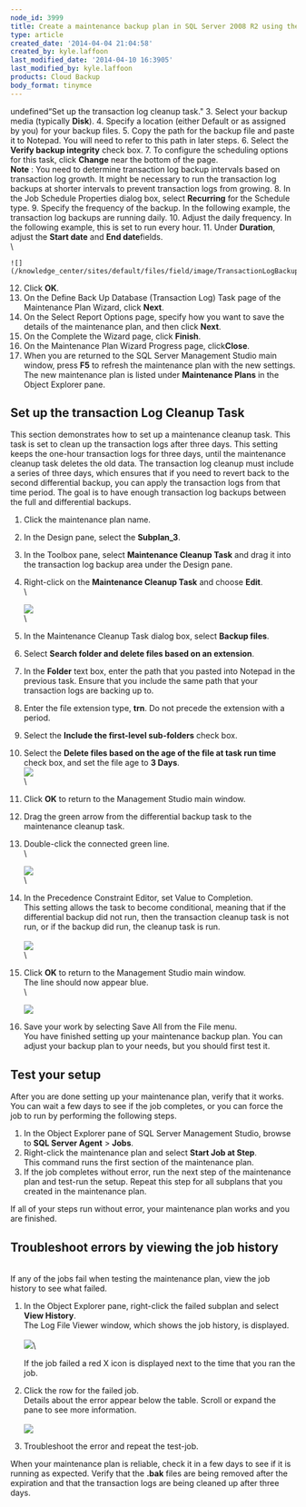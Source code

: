 ```yaml
---
node_id: 3999
title: Create a maintenance backup plan in SQL Server 2008 R2 using the wizard
type: article
created_date: '2014-04-04 21:04:58'
created_by: kyle.laffoon
last_modified_date: '2014-04-10 16:3905'
last_modified_by: kyle.laffoon
products: Cloud Backup
body_format: tinymce
---
```


undefined&ldquo;Set up the transaction log cleanup task."
3.  Select your backup media (typically **Disk**).
4.  Specify a location (either Default or as assigned by you) for your
    backup files.
5.  Copy the path for the backup file and paste it to Notepad. You will
    need to refer to this path in later steps.
6.  Select the **Verify backup integrity** check box.
7.  To configure the scheduling options for this task, click **Change**
    near the bottom of the page. \
     **Note** : You need to determine transaction log backup intervals
    based on transaction log growth. It might be necessary to run the
    transaction log backups at  shorter intervals to prevent transaction
    logs from growing.
8.  In the Job Schedule Properties dialog box, select  **Recurring** for
    the Schedule type.
9.  Specify the frequency of the backup. In the following example, the
    transaction log backups are running daily.
10. Adjust the daily frequency. In the following example, this is set to
    run every hour.
11. Under **Duration**, adjust the **Start date** and **End
    date**fields. \
     \

    ![](/knowledge_center/sites/default/files/field/image/TransactionLogBackupSettings2.png)
12. Click **OK**.
13. On the Define Back Up Database (Transaction Log) Task page of the
    Maintenance Plan Wizard, click **Next**.
14. On the Select Report Options page, specify how you want to save the
    details of the maintenance plan, and then click **Next**.
15. On the Complete the Wizard page, click **Finish**.
16. On the Maintenance Plan Wizard Progress page, click**Close**.
17. When you are returned to the SQL Server Management Studio main
    window, press **F5** to refresh the maintenance plan with the new
    settings.\
    The new maintenance plan is listed under **Maintenance Plans** in
    the Object Explorer pane.

 

Set up the transaction Log Cleanup Task
---------------------------------------

This section demonstrates how to set up a maintenance cleanup task. This
task is set to clean up the transaction logs after three days. This
setting keeps the one-hour transaction logs for three days, until the
maintenance cleanup task deletes the old data. The transaction log
cleanup must include a series of three days, which ensures that if you
need to revert back to the second differential backup, you can apply the
transaction logs from that time period. The goal is to have enough
transaction log backups between the full and differential backups.

1.  Click the maintenance plan name.
2.  In the Design pane, select the **Subplan\_3**.
3.  In the Toolbox pane, select **Maintenance Cleanup Task** and drag it
    into the transaction log backup area under the Design pane.
4.  Right-click on the **Maintenance Cleanup Task** and choose **Edit**.
    \
     \

    ![](/knowledge_center/sites/default/files/field/image/TransactionLogCleanupTask2.png)\
    \
5.  In the Maintenance Cleanup Task dialog box, select **Backup files**.
6.  Select **Search folder and delete files based on an extension**.
7.  In the **Folder** text box, enter the path that you pasted into
    Notepad in the previous task. Ensure that you include the same path
    that your transaction logs are backing up to.
8.  Enter the file extension type, **trn**.  Do not precede the
    extension with a period.
9.  Select the **Include the first-level sub-folders** check box.
10. Select the **Delete files based on the age of the file at task run
    time** check box, and set the file age to **3 Days**.\
    ![](/knowledge_center/sites/default/files/field/image/TransactionLogCleanupTask3.png)\
    \
11. Click **OK** to return to the Management Studio main window.
12. Drag the green arrow from the differential backup task to the
    maintenance cleanup task.
13. Double-click the connected green line. \
     \

    ![](/knowledge_center/sites/default/files/field/image/TransactionLogCleanupTask4.png)\
    \
14. In the Precedence Constraint Editor, set Value to Completion. \
    This setting allows the task to become conditional, meaning that if
    the differential backup did not run, then the transaction cleanup
    task is not run, or if the backup did run, the cleanup task is run.\
    \
    ![](/knowledge_center/sites/default/files/field/image/TransactionLogCleanupTask5.png)\
    \
15. Click **OK** to return to the Management Studio main window.\
    The line should now appear blue. \
     \

    ![](/knowledge_center/sites/default/files/field/image/TransactionLogCleanupTask6.png)
16. Save your work by selecting Save All from the File menu.\
    You have finished setting up your maintenance backup plan. You can
    adjust your backup plan to your needs, but you should first test it.

Test your setup
---------------

After you are done setting up your maintenance plan, verify that it
works. You can wait a few days to see if the job completes, or you can
force the job to run by performing the following steps.

1.  In the Object Explorer pane of SQL Server Management Studio, browse
    to **SQL Server Agent** \> **Jobs**.
2.  Right-click the maintenance plan and select **Start Job at Step**. \
    This command runs the first section of the maintenance plan.
3.  If the job completes without error, run the next step of the
    maintenance plan and test-run the setup. Repeat this step for all
    subplans that you created in the maintenance plan.

If all of your steps run without error, your maintenance plan works and
you are finished.

Troubleshoot errors by viewing the job history
----------------------------------------------

\
 If any of the jobs fail when testing the maintenance plan, view the job
history to see what failed.

1.  In the Object Explorer pane, right-click the failed subplan and
    select **View History**.\
     The Log File Viewer window, which shows the job history, is
    displayed. \
     \
     ![](/knowledge_center/sites/default/files/field/image/Errors2_0.png)\

    If the job failed  a red X icon is displayed next to the time that
    you ran the job.

2.  Click the row for the failed job.\
    Details about the error appear below the table. Scroll or expand the
    pane to see more information.\
     \
     ![](/knowledge_center/sites/default/files/field/image/Errors3.png)
3.  Troubleshoot the error and repeat the test-job.

When your maintenance plan is reliable, check it in a few days to see if
it is running as expected. Verify that the **.bak** files are being
removed after the expiration and that the transaction logs are being
cleaned up after three days.

